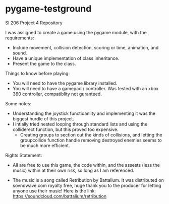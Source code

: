 # pygame-testground
SI 206 Project 4 Repository

I was assigned to create a game using the pygame module, with the requirements:
  - Include movement, collision detection, scoring or time, animation, and sound.
  - Have a unique implementation of class inheritance.
  - Present the game to the class.
  
Things to know before playing:
  - You will need to have the pygame library installed.
  - You will need to have a gamepad / controller. Was tested with an xbox 360 controller, compatiblity not guranteed.

Some notes:
  - Understanding the joystick functioanlity and implementing it was the biggest hurdle of this project.
  - I intially tried nested looping through standard lists and using the colliderect function, but this proved 
    too expensive.
      - Creating groups to section out the kinds of collisions, and letting the groupcollide function handle removing destroyed enemies
        seems to be much more efficient.
        
Rights Statement:
  - All are free to use this game, the code within, and the assests (less the music) within at their own risk, so long as I am 
    referenced.

  - The music is a song called Retribution by Battalium. It was distributed on sovndwave.com royalty free, huge thank you to the
    producer for letting anyone use their music! Here is the link:
      https://soundcloud.com/battalium/retribution
